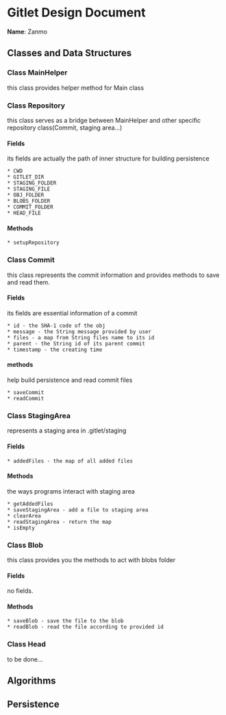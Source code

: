 # Gitlet Design Document

**Name**: Zanmo

## Classes and Data Structures

### Class MainHelper
this class provides helper method for 
Main class

### Class Repository

this class serves as  a bridge between MainHelper
and other specific repository class(Commit, 
staging area...)

#### Fields
its fields are actually the path of
inner structure for building persistence

    * CWD
    * GITLET_DIR
    * STAGING_FOLDER
    * STAGING_FILE
    * OBJ_FOLDER
    * BLOBS_FOLDER
    * COMMIT_FOLDER
    * HEAD_FILE

#### Methods

    * setupRepository

### Class Commit
this class represents the commit information
and provides methods to save and read them.

#### Fields
its fields are essential information of a commit

    * id - the SHA-1 code of the obj 
    * message - the String message provided by user
    * files - a map from String files name to its id
    * parent - the String id of its parent commit
    * timestamp - the creating time

#### methods
help build persistence and read commit files

    * saveCommit
    * readCommit

### Class StagingArea
represents a staging area in .gitlet/staging

#### Fields

    * addedFiles - the map of all added files

#### Methods
the ways programs interact with staging area

    * getAddedFiles
    * saveStagingArea - add a file to staging area
    * clearArea
    * readStagingArea - return the map
    * isEmpty

### Class Blob
this class provides you the methods 
to act with blobs folder

#### Fields
no fields.

#### Methods
    
    * saveBlob - save the file to the blob
    * readBlob - read the file according to provided id


### Class Head
to be done...



## Algorithms

## Persistence


